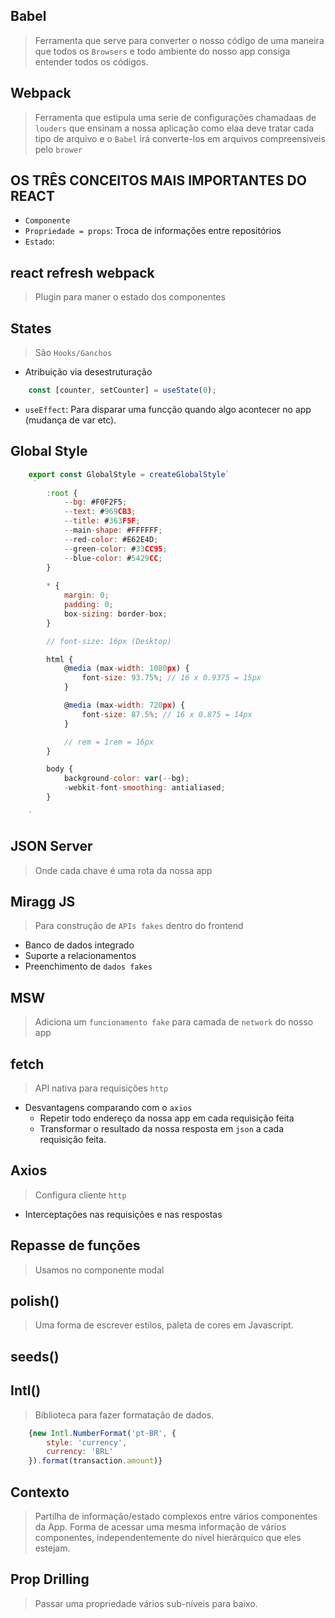 ## Babel
> Ferramenta que serve para converter o nosso código de uma maneira que todos os `Browsers` e todo ambiente do nosso app consiga entender todos os códigos.

## Webpack
> Ferramenta que estipula uma serie de configurações chamadaas de `louders` que ensinam a nossa aplicação como elaa deve tratar cada tipo de arquivo e o `Babel` irá converte-los em arquivos compreensiveis pelo `brower`

## OS TRÊS CONCEITOS MAIS IMPORTANTES DO REACT
- `Componente`
- `Propriedade = props`: Troca de informações entre repositórios
- `Estado`: 

## react refresh webpack
> Plugin para maner o estado dos componentes

## States
> São `Hooks/Ganchos`

- Atribuição via desestruturação
```javascript
    const [counter, setCounter] = useState(0);
```
- `useEffect`: Para disparar uma funcção quando algo acontecer no app (mudança de var etc).

## Global Style

```javascript
    export const GlobalStyle = createGlobalStyle`
     `   
        :root {
            --bg: #F0F2F5;
            --text: #969CB3;
            --title: #363F5F;
            --main-shape: #FFFFFF;
            --red-color: #E62E4D;
            --green-color: #33CC95;
            --blue-color: #5429CC;
        }
        
        * {
            margin: 0;
            padding: 0;
            box-sizing: border-box;
        }

        // font-size: 16px (Desktop)

        html {
            @media (max-width: 1080px) {
                font-size: 93.75%; // 16 x 0.9375 = 15px
            }

            @media (max-width: 720px) {
                font-size: 87.5%; // 16 x 0.875 = 14px
            }

            // rem = 1rem = 16px
        }

        body {
            background-color: var(--bg);
            -webkit-font-smoothing: antialiased;
        }

    `
```

## JSON Server
> Onde cada chave é uma rota da nossa app

## Miragg JS
> Para construção de `APIs fakes` dentro do frontend
- Banco de dados integrado
- Suporte a relacionamentos
- Preenchimento de `dados fakes`

## MSW
> Adiciona um `funcionamento fake` para camada de `network` do nosso app

## fetch
> API nativa para requisições `http`
- Desvantagens comparando com o `axios`
    - Repetir todo endereço da nossa app em cada requisição feita
    - Transformar o resultado da nossa resposta em `json` a cada requisição feita.

## Axios
> Configura cliente `http`
- Interceptações nas requisições e nas respostas

## Repasse de funções
> Usamos no componente modal

## polish()
> Uma forma de escrever estilos, paleta de cores em Javascript.

## seeds()

## Intl()
> Biblioteca para fazer formatação de dados.

```jsx
    {new Intl.NumberFormat('pt-BR', {
        style: 'currency',
        currency: 'BRL'
    }).format(transaction.amount)}
```

## Contexto
> Partilha de informação/estado complexos entre vários componentes da App.
> Forma de acessar uma mesma informação de vários componentes, independentemente do nível hierárquico que eles estejam.

## Prop Drilling
> Passar uma propriedade vários sub-níveis para baixo.